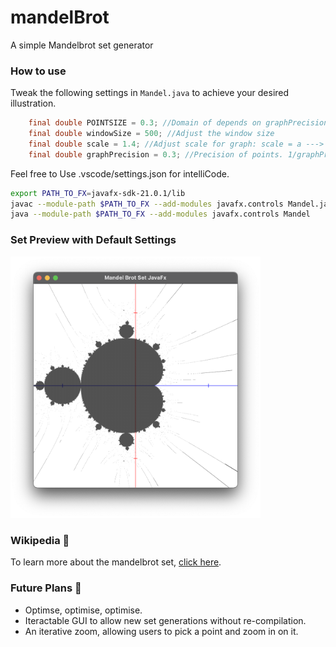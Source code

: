# mandelBrot

A simple Mandelbrot set generator

### How to use

Tweak the following settings in `Mandel.java` to achieve your desired illustration. 

```java
    final double POINTSIZE = 0.3; //Domain of depends on graphPrecision
    final double windowSize = 500; //Adjust the window size
    final double scale = 1.4; //Adjust scale for graph: scale = a ---> x : [-a,a], y : [-a,a]
    final double graphPrecision = 0.3; //Precision of points. 1/graphPrecision = # of points on unit line
```

Feel free to Use .vscode/settings.json for intelliCode.

```bash
export PATH_TO_FX=javafx-sdk-21.0.1/lib
javac --module-path $PATH_TO_FX --add-modules javafx.controls Mandel.java
java --module-path $PATH_TO_FX --add-modules javafx.controls Mandel
```

### Set Preview with Default Settings
<p align="left">
  <img src="generation1.png" width="400" alt="Set Preview with Default Settings">
</p>

### Wikipedia 📕
To learn more about the mandelbrot set, [click here](https://en.wikipedia.org/wiki/Mandelbrot_set).

### Future Plans 🚀
* Optimse, optimise, optimise.
* Iteractable GUI to allow new set generations without re-compilation.
* An iterative zoom, allowing users to pick a point and zoom in on it.
